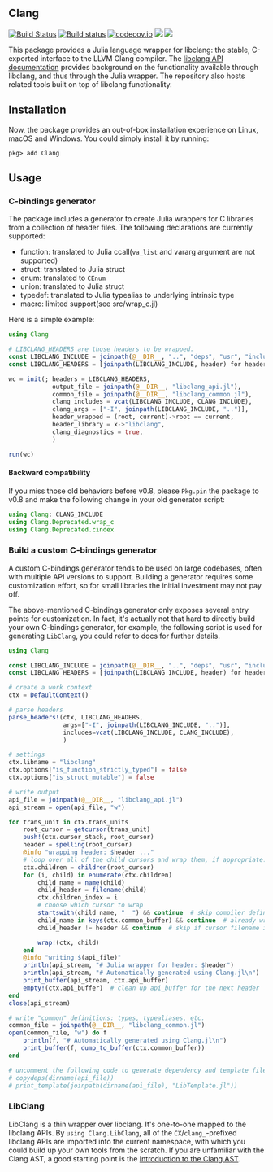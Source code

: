 ## Clang

[![Build Status](https://travis-ci.org/JuliaInterop/Clang.jl.svg?branch=master)](https://travis-ci.org/JuliaInterop/Clang.jl)
[![Build status](https://ci.appveyor.com/api/projects/status/u4rkpvm2y4o8bo8r/branch/master?svg=true)](https://ci.appveyor.com/project/Gnimuc/clang-jl/branch/master)
[![codecov.io](http://codecov.io/github/ihnorton/Clang.jl/coverage.svg?branch=master)](http://codecov.io/github/ihnorton/Clang.jl?branch=master)
[![](https://img.shields.io/badge/docs-stable-blue.svg)](https://JuliaInterop.github.io/Clang.jl/stable)
[![](https://img.shields.io/badge/docs-dev-blue.svg)](https://JuliaInterop.github.io/Clang.jl/dev)

This package provides a Julia language wrapper for libclang: the stable, C-exported
interface to the LLVM Clang compiler. The [libclang API documentation](http://clang.llvm.org/doxygen/group__CINDEX.html)
provides background on the functionality available through libclang, and thus
through the Julia wrapper. The repository also hosts related tools built
on top of libclang functionality.

## Installation
Now, the package provides an out-of-box installation experience on Linux, macOS and Windows. You
could simply install it by running:
```
pkg> add Clang
```

## Usage
### C-bindings generator
The package includes a generator to create Julia wrappers for C libraries from a collection of header files. The following declarations are currently supported:

- function: translated to Julia ccall(`va_list` and vararg argument are not supported)
- struct: translated to Julia struct
- enum: translated to `CEnum`
- union: translated to Julia struct
- typedef: translated to Julia typealias to underlying intrinsic type
- macro: limited support(see src/wrap_c.jl)

Here is a simple example:
```julia
using Clang

# LIBCLANG_HEADERS are those headers to be wrapped.
const LIBCLANG_INCLUDE = joinpath(@__DIR__, "..", "deps", "usr", "include", "clang-c") |> normpath
const LIBCLANG_HEADERS = [joinpath(LIBCLANG_INCLUDE, header) for header in readdir(LIBCLANG_INCLUDE) if endswith(header, ".h")]

wc = init(; headers = LIBCLANG_HEADERS,
            output_file = joinpath(@__DIR__, "libclang_api.jl"),
            common_file = joinpath(@__DIR__, "libclang_common.jl"),
            clang_includes = vcat(LIBCLANG_INCLUDE, CLANG_INCLUDE),
            clang_args = ["-I", joinpath(LIBCLANG_INCLUDE, "..")],
            header_wrapped = (root, current)->root == current,
            header_library = x->"libclang",
            clang_diagnostics = true,
            )

run(wc)
```

#### Backward compatibility
If you miss those old behaviors before v0.8, please `Pkg.pin` the package to v0.8 and
make the following change in your old generator script:
```julia
using Clang: CLANG_INCLUDE
using Clang.Deprecated.wrap_c
using Clang.Deprecated.cindex
```

### Build a custom C-bindings generator
A custom C-bindings generator tends to be used on large codebases, often with multiple API versions to support. Building a generator requires some customization effort, so for small libraries the initial
investment may not pay off.

The above-mentioned C-bindings generator only exposes several entry points for customization.
In fact, it's actually not that hard to directly build your own C-bindings generator,
for example, the following script is used for generating `LibClang`, you could refer to docs for
further details.
```julia
using Clang

const LIBCLANG_INCLUDE = joinpath(@__DIR__, "..", "deps", "usr", "include", "clang-c") |> normpath
const LIBCLANG_HEADERS = [joinpath(LIBCLANG_INCLUDE, header) for header in readdir(LIBCLANG_INCLUDE) if endswith(header, ".h")]

# create a work context
ctx = DefaultContext()

# parse headers
parse_headers!(ctx, LIBCLANG_HEADERS,
               args=["-I", joinpath(LIBCLANG_INCLUDE, "..")],
               includes=vcat(LIBCLANG_INCLUDE, CLANG_INCLUDE),
               )

# settings
ctx.libname = "libclang"
ctx.options["is_function_strictly_typed"] = false
ctx.options["is_struct_mutable"] = false

# write output
api_file = joinpath(@__DIR__, "libclang_api.jl")
api_stream = open(api_file, "w")

for trans_unit in ctx.trans_units
    root_cursor = getcursor(trans_unit)
    push!(ctx.cursor_stack, root_cursor)
    header = spelling(root_cursor)
    @info "wrapping header: $header ..."
    # loop over all of the child cursors and wrap them, if appropriate.
    ctx.children = children(root_cursor)
    for (i, child) in enumerate(ctx.children)
        child_name = name(child)
        child_header = filename(child)
        ctx.children_index = i
        # choose which cursor to wrap
        startswith(child_name, "__") && continue  # skip compiler definitions
        child_name in keys(ctx.common_buffer) && continue  # already wrapped
        child_header != header && continue  # skip if cursor filename is not in the headers to be wrapped

        wrap!(ctx, child)
    end
    @info "writing $(api_file)"
    println(api_stream, "# Julia wrapper for header: $header")
    println(api_stream, "# Automatically generated using Clang.jl\n")
    print_buffer(api_stream, ctx.api_buffer)
    empty!(ctx.api_buffer)  # clean up api_buffer for the next header
end
close(api_stream)

# write "common" definitions: types, typealiases, etc.
common_file = joinpath(@__DIR__, "libclang_common.jl")
open(common_file, "w") do f
    println(f, "# Automatically generated using Clang.jl\n")
    print_buffer(f, dump_to_buffer(ctx.common_buffer))
end

# uncomment the following code to generate dependency and template files
# copydeps(dirname(api_file))
# print_template(joinpath(dirname(api_file), "LibTemplate.jl"))
```

### LibClang
LibClang is a thin wrapper over libclang. It's one-to-one mapped to the libclang APIs.
By `using Clang.LibClang`, all of the `CX`/`clang_`-prefixed libclang APIs are imported into the
current namespace, with which you could build up your own tools from the scratch. If you are
unfamiliar with the Clang AST, a good starting point is the [Introduction to the Clang AST](http://clang.llvm.org/docs/IntroductionToTheClangAST.html).
